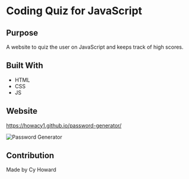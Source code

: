 # Coding Quiz for JavaScript

## Purpose
A website to quiz the user on JavaScript and keeps track of high scores.

## Built With
* HTML
* CSS
* JS

## Website
https://howacy1.github.io/password-generator/

![Password Generator](passwordgenerator.PNG)
## Contribution
Made by Cy Howard
